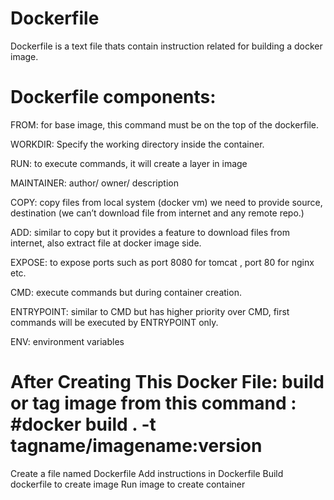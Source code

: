 # Dockerfile
Dockerfile is a text file thats contain instruction related for building a docker image.

# Dockerfile components:
FROM: for base image, this command must be on the top of the dockerfile.

WORKDIR: Specify the working directory inside the container.

RUN: to execute commands, it will create a layer in image

MAINTAINER: author/ owner/ description

COPY: copy files from local system (docker vm) we need to provide source,
destination (we can’t download file from internet and any remote repo.)

ADD: similar to copy but it provides a feature to download files from internet, also
extract file at docker image side.

EXPOSE: to expose ports such as port 8080 for tomcat , port 80 for nginx etc.

CMD: execute commands but during container creation.

ENTRYPOINT: similar to CMD but has higher priority over CMD, first
commands will be executed by ENTRYPOINT only.

ENV: environment variables

# After Creating This Docker File: build or tag image from this command :         #docker build . -t tagname/imagename:version
Create a file named Dockerfile
Add instructions in Dockerfile
Build dockerfile to create image
Run image to create container
